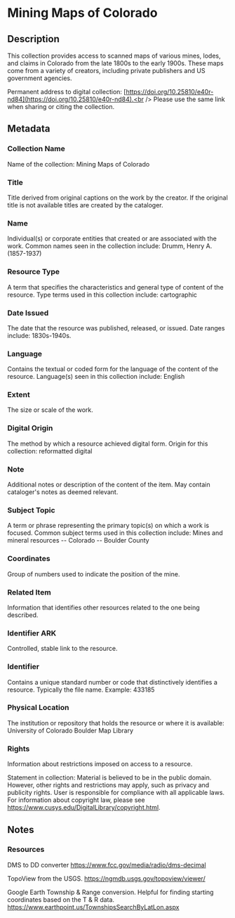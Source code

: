 # Mining Maps of Colorado
## Description
This collection provides access to scanned maps of various mines, lodes, and claims in Colorado from the late 1800s to the early 1900s. These maps come from a variety of creators, including private publishers and US government agencies.

Permanent address to digital collection: [https://doi.org/10.25810/e40r-nd84](https://doi.org/10.25810/e40r-nd84).<br /> 
Please use the same link when sharing or citing the collection.
## Metadata
### Collection Name
Name of the collection: Mining Maps of Colorado

### Title
Title derived from original captions on the work by the creator. If the original title is not available titles are created by the cataloger.

### Name
Individual(s) or corporate entities that created or are associated with the work. Common names seen in the collection include: Drumm, Henry A. (1857-1937)  

### Resource Type
A term that specifies the characteristics and general type of content of the resource. Type terms used in this collection include: cartographic

### Date Issued
The date that the resource was published, released, or issued. Date ranges include: 1830s-1940s.

### Language
Contains the textual or coded form for the language of the content of the resource. Language(s) seen in this collection include: English

### Extent
The size or scale of the work.

### Digital Origin
The method by which a resource achieved digital form. Origin for this collection: reformatted digital

### Note
Additional notes or description of the content of the item. May contain cataloger's notes as deemed relevant.

### Subject Topic
A term or phrase representing the primary topic(s) on which a work is focused. Common subject terms used in this collection include: Mines and mineral resources -- Colorado -- Boulder County

### Coordinates
Group of numbers used to indicate the position of the mine.

### Related Item
Information that identifies other resources related to the one being described.

### Identifier ARK
Controlled, stable link to the resource.

### Identifier
Contains a unique standard number or code that distinctively identifies a resource. Typically the file name. Example: 433185

### Physical Location
The institution or repository that holds the resource or where it is available: University of Colorado Boulder Map Library

### Rights
Information about restrictions imposed on access to a resource.

Statement in collection: Material is believed to be in the public domain. However, other rights and restrictions may apply, such as privacy and publicity rights. User is responsible for compliance with all applicable laws. For information about copyright law, please see https://www.cusys.edu/DigitalLibrary/copyright.html.

## Notes
### Resources
DMS to DD converter https://www.fcc.gov/media/radio/dms-decimal 

TopoView from the USGS. https://ngmdb.usgs.gov/topoview/viewer/

Google Earth Township & Range conversion. Helpful for finding starting coordinates based on the T & R data. https://www.earthpoint.us/TownshipsSearchByLatLon.aspx 
